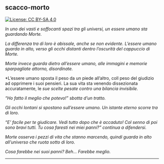 scacco-morto
------------

[![License: CC BY-SA 4.0](https://licensebuttons.net/l/by-sa/4.0/80x15.png)](https://creativecommons.org/licenses/by-sa/4.0/)

*In uno dei vasti e soffocanti spazi tra gli universi, un essere umano sta guardando Morte.*

*La differenza tra di loro è abissale, anche se non evidente. L’essere umano guarda in alto, verso gli occhi distanti dentro l’oscurità del cappuccio di Morte.*

*Morte invece guarda dietro all’essere umano, alle immagini e memorie sparpagliate attorno, disordinate.*

*L’essere umano sposta il peso da un piede all’altro, coll peso del giudizio ad opprimere i suoi pensieri. La sua vita sta venendo dissezionata accuratamente, le *sue scelte pesate contro una bilancia invisibile.*

*“Ho fatto il meglio che potevo!” sbotta d’un tratto.*

*Gli occhi lontani si spostano sull’essere umano. Un istante eterno scorre tra di loro.*

*“E’ facile per te giudicare. Vedi tutto dopo che è accaduto! Col senno di poi sono bravi tutti. Tu cosa faresti nei miei panni?” continua a difendersi.*

*Morte osserva i pezzi di vita che stanno marcendo, quindi guarda in alto all’universo che ruota sotto di loro.*

*Cosa farebbe nei suoi panni? Beh… Farebbe meglio.*

---